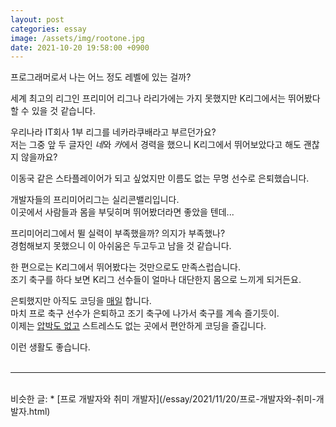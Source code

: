 ```yaml
---
layout: post
categories: essay
image: /assets/img/rootone.jpg
date: 2021-10-20 19:58:00 +0900
---
```


프로그래머로서 나는 어느 정도 레벨에 있는 걸까?

세계 최고의 리그인 프리미어 리그나 라리가에는 가지 못했지만 K리그에서는 뛰어봤다 할 수 있을 것 같습니다.

우리나라 IT회사 1부 리그를 네카라쿠배라고 부르던가요?  
저는 그중 앞 두 글자인 *네*와 *카*에서 경력을 했으니 K리그에서 뛰어보았다고 해도 괜찮지 않을까요?

이동국 같은 스타플레이어가 되고 싶었지만 이름도 없는 무명 선수로 은퇴했습니다.

개발자들의 프리미어리그는 실리콘밸리입니다.  
이곳에서 사람들과 몸을 부딪히며 뛰어봤더라면 좋았을 텐데...

프리미어리그에서 뛸 실력이 부족했을까? 의지가 부족했나?  
경험해보지 못했으니 이 아쉬움은 두고두고 남을 것 같습니다.

한 편으로는 K리그에서 뛰어봤다는 것만으로도 만족스럽습니다.  
조기 축구를 하다 보면 K리그 선수들이 얼마나 대단한지 몸으로 느끼게 되거든요.

은퇴했지만 아직도 코딩을 [매일](https://github.com/benjaminkim) 합니다.  
마치 프로 축구 선수가 은퇴하고 조기 축구에 나가서 축구를 계속 즐기듯이.  
이제는 [압박도 없고](/essay/2021/10/21/일정을-잘-산정하지-못하는-개발자.html) 스트레스도 없는 곳에서 편안하게 코딩을 즐깁니다.

이런 생활도 좋습니다.
<br>
<br>

---

<br>
비슷한 글:
* [프로 개발자와 취미 개발자](/essay/2021/11/20/프로-개발자와-취미-개발자.html)